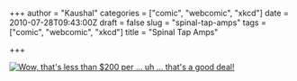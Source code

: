 +++
author = "Kaushal"
categories = ["comic", "webcomic", "xkcd"]
date = 2010-07-28T09:43:00Z
draft = false
slug = "spinal-tap-amps"
tags = ["comic", "webcomic", "xkcd"]
title = "Spinal Tap Amps"

+++

[![Wow, that's less than $200 per ... uh ... that's a good deal!](http://imgs.xkcd.com/comics/spinal_tap_amps.png "Wow, that's less than $200 per ... uh ... that's a good deal!")](http://xkcd.com/670/)

